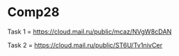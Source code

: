 # Comp28

Task 1 = https://cloud.mail.ru/public/mcaz/NVgW8cDAN

Task 2 = https://cloud.mail.ru/public/ST6U/Tv1nivCer

